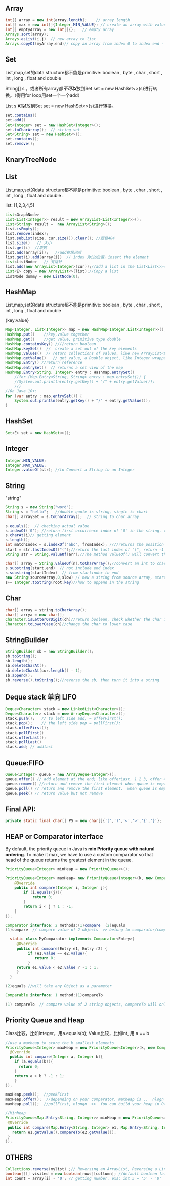 ## Array

```java
int[] array = new int[array.length];    // array length
int[] max = new int[]{Integer.MIN_VALUE}; // create an array with value  
int[] emptyArray = new int[]{};   // empty array  
Arrays.sort(array);  
Arrays.asList(i,j)  // new array to list  
Arrays.copyOf(myArray,end)// copy an array from index 0 to index end - 1;
```



## Set 

List,map,set的data structure都不能是primitive: boolean , byte , char , short , int , long , float and double 

String[] s ，或者所有array都***不可以***放到Set<String> set = new HashSet<>(s)进行转换。（得用for loop用set一个一个add）

List<String> s **可以**放到Set<String> set = new HashSet<>(s)进行转换。

```java
set.contains()  
set.add()  
Set<Integer> set = new HashSet<Integer>();  
set.toCharArray();  // string set                 
Set<String> set = new HashSet<>();     
set.contains();  
set.remove(); 
```



## KnaryTreeNode



## List

List,map,set的data structure都不能是primitive: boolean , byte , char , short , int , long , float and double . 

list: [1,2,3,4,5]

```java
List<GraphNode>
List<List<Integer>> result = new ArrayList<List<Integer>>();
List<String> result =  new ArrayList<String>();
list.isEmpty();
list.remove(index);
list.subList(size, cur.size()).clear(); //题目404
list.size()   // 大小
list.get(i)  //取数
list.add(array[i]);   //add在尾巴后
list.get(i).add(array[i])  // index 为i的位置，insert the element
List<ListNode>   // 有指针
list.add(new ArrayList<Integer>(cur));//add a list in the List<List<>>();
List<E> copy = new ArrayList<>(list);//Copy a list
ListNode dummy = new ListNode(0);
```



## HashMap

List,map,set的data structure都不能是primitive: boolean , byte , char , short , int , long , float and double 

{key:value}

```java
Map<Integer, List<Integer>> map = new HashMap<Integer,List<Integer>>();
HashMap.put()    //key,value together
HashMap.get()    //get value, primitive type double
HashMap.containsKey() ////return boolean
HashMap.keySet()  //  create a set out of the key elements
HashMap.values()  // return collections of values, like new ArrayList<E>(map.values())
HashMap.getValue()   // get value, a Double object, like Integer wrapper type
HashMap.Entry() //return reference
HashMap.entrySet()  // returns a set view of the map
HashMap.Entry<String, Integer> entry : Hashmap.entrySet()
    //for (Map.Entry<String, String> entry : map.entrySet()) {
    //System.out.println(entry.getKey() + "/" + entry.getValue());
    //}
//On Java 10+:
for (var entry : map.entrySet()) {
    System.out.println(entry.getKey() + "/" + entry.getValue());
}

```

## HashSet

```java
Set<E> set = new HashSet<>();
```



## Integer

```java
Integer.MIN_VALUE;
Integer.MAX_VALUE;
Integer.valueOf(str); //to Convert a String to an Integer
```



## String 

"string"

```java
String s = new String("word");
String s = "hello";   //double quote is string, single is chart
char[] arraySet = s.toCharArray();  // string to char array

s.equals();  // checking actual value
s.indexOf('0'); //return first occurrence index of '0' in the string. returns -1 if the value is not found. 
s.charAt(i)// getting element
s.length();
int matchIndex = s.indexOf("abc", fromIndex); ////returns the position of the first occurrence of "abc" starting "fromIndex" in a string(our case is "s"), returns -1 if the value is not found.
start = str.lastIndexOf("(");//return the last index of "(", return -1 if not found
String str = String.valueOf(arr);//The method valueOf() will convert the entire char array into a string.//这里的String. 本身就是内置API

char[] array = String.valueOf(n).toCharArray();//convert an int to char array
s.substring(start,end)  // not include end index  
s.substring(startIndex)  // from startindex to end  
new String(sourceArray,0,slow) // new a string from source array, start form index 0 to slow-1
s+= Integer.toString(root.key)//how to append in the string
```

## Char

```java
char[] array = string.toCharArray();
char[] arrya = new char[];
Character.isLetterOrDigit(ch)//return boolean, check whether the char is a digit or character('0'-'9', 'a'-'z', 'A'-'Z')
Character.toLowerCase(ch)//change the char to lower case
```



## StringBuilder

```java
StringBuilder sb = new StringBuilder();
sb.toString();
sb.length();
sb.deleteCharAt();
sb.deleteCharAt(cur.length() - 1);
sb.append(); 
sb.reverse().toString();//reverse the sb, then turn it into a string
```



## Deque stack 单向 LIFO

```java
Deque<Character> stack = new LinkedList<Character>();
Deque<Character> stack = new ArrayDeque<Character>();
stack.push();   // to left side add, = offerFirst();
stack.pop();    // the left side pop = pollFirst();
stack.offerFirst();
stack.pollFirst()
stack.offerLast();
stack.pollLast()
stack.add; // addlast
```



## Queue:FIFO

```java
Queue<Integer> queue = new ArrayDeque<Integer>();
queue.offer() // add element at the end; like offerLast. 1 2 3, offer 4, becoming 1 2 3 4 // == offerLast
queue.remove() //return and remove the first element when queue is empty, raise exception // == pollFirst
queue.poll() // return and remove the first element.  when queue is empty, returns null.   1 2 3, return 2 3, head is 1 //  = pollFirst
queue.peek() // return value but not remove
```



## Final API:

```java
private static final char[] PS = new char[]{'(',')','<','>','{','}'};
```



## HEAP or Comparator interface

By default, the priority queue in Java is **min Priority queue with natural ordering**. To make it max, we have to use a custom comparator so that head of the queue returns the greatest element in the queue.

```Java
PriorityQueue<Integer> minHeap = new PriorityQueue<>(); 

PriorityQueue<Integer> maxHeap= new PriorityQueue<Integer>(k, new Comparator<Integer>() {   
    @Override   
    public int compare(Integer i, Integer j){    
        if (i.equals(j)){     
            return 0;    
        }    
        return i < j ? 1 : -1;   
    }  
});
```

```java
Comparator interface: 2 methods:(1)compare  (2)equals
(1)compare  // compare value of 2 objects  >> belong to comparator/comparable interface

  static class MyComparator implements Comparator<Entry>{
     @Override
     public int compare(Entry e1, Entry r2) {
          if (e1.value == e2.value){
             return 0;
          }
     return e1.value < e2.value ? -1 : 1;       
     }
  }

(2)equals //will take any Object as a parameter

Comparable interface: 1 method:(1)compareTo

(1) compareTo  // compare value of 2 string objects, compareTo will only take Strings. >> belong to comparable interfance

```

## Priority Queue and Heap

Class比较，比如Integer，用a.equals(b); Value比较，比如int, 用 a == b

```java
//use a maxheap to store the k smallest elements
PriorityQueue<Integer> maxHeap = new PriorityQueue<Integer>(k, new Comparator<Integer>(){
  @Override
  public int compare(Integer a, Integer b){
    if (a.equals(b)){
      return 0;
    } 
    return a > b ? -1 : 1;
    }
});
```

```java
maxHeap.peek();  //peekFirst
maxHeap.offer();  //depending on your comparator, maxheap is ..  nlogn 
maxHeap.poll();  //pollFirst, nlongn  >>  You can build your heap in O(n), heapSort. Then you pop elements off, one at a time, each taking O(log n) time. This takes O(n log n) time total.
```

```java
//Minheap
PriorityQueue<Map.Entry<String, Integer>> minHeap = new PriorityQueue<>(k, new Comparator<Map.Entry<String, Integer>>(){
 @Override
 public int compare(Map.Entry<String, Integer> e1, Map.Entry<String, Integer> e2){
   return e1.getValue().compareTo(e2.getValue());
 }
});
```



## OTHERS

```java
Collections.reverse(mylist) ;// Reversing an ArrayList, Reversing a LinkedList, Reversing an array.  1 2 3 4 > 4 3 2 1
boolean[][] visited = new boolean[rows][collumn]; //default boolean false
int count = array[i] - '0'; // getting number. exa: int 5 = '5' - '0'  
```

